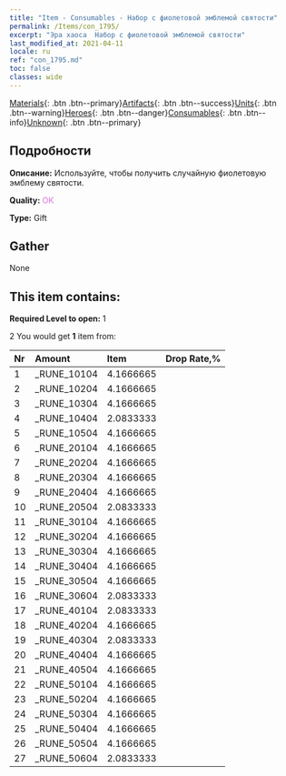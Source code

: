 ```yaml
---
title: "Item - Consumables - Набор с фиолетовой эмблемой святости"
permalink: /Items/con_1795/
excerpt: "Эра хаоса  Набор с фиолетовой эмблемой святости"
last_modified_at: 2021-04-11
locale: ru
ref: "con_1795.md"
toc: false
classes: wide
---
```

 [Materials](/ru/Items/){: .btn .btn--primary}[Artifacts](/ru/Items/Artifacts/){: .btn .btn--success}[Units](/ru/Items/Units/){: .btn .btn--warning}[Heroes](/ru/Items/Heroes/){: .btn .btn--danger}[Consumables](/ru/Items/Consumables/){: .btn .btn--info}[Unknown](/ru/Items/Unknown/){: .btn .btn--primary}

## Подробности
 **Описание:** Используйте, чтобы получить случайную фиолетовую эмблему святости.

 **Quality:** <span style="color: #DA70D6">OK</span>

 **Type:** Gift

## Gather

  None

## This item contains:

 **Required Level to open:** 1

 2 You would get **1** item  from:

  | Nr | Amount |     Item    | Drop Rate,% |
  |:---|:-------|:------------|:---------:|
  | 1 | _RUNE_10104 | 4.1666665 | 
  | 2 | _RUNE_10204 | 4.1666665 | 
  | 3 | _RUNE_10304 | 4.1666665 | 
  | 4 | _RUNE_10404 | 2.0833333 | 
  | 5 | _RUNE_10504 | 4.1666665 | 
  | 6 | _RUNE_20104 | 4.1666665 | 
  | 7 | _RUNE_20204 | 4.1666665 | 
  | 8 | _RUNE_20304 | 4.1666665 | 
  | 9 | _RUNE_20404 | 4.1666665 | 
  | 10 | _RUNE_20504 | 2.0833333 | 
  | 11 | _RUNE_30104 | 4.1666665 | 
  | 12 | _RUNE_30204 | 4.1666665 | 
  | 13 | _RUNE_30304 | 4.1666665 | 
  | 14 | _RUNE_30404 | 4.1666665 | 
  | 15 | _RUNE_30504 | 4.1666665 | 
  | 16 | _RUNE_30604 | 2.0833333 | 
  | 17 | _RUNE_40104 | 2.0833333 | 
  | 18 | _RUNE_40204 | 4.1666665 | 
  | 19 | _RUNE_40304 | 2.0833333 | 
  | 20 | _RUNE_40404 | 4.1666665 | 
  | 21 | _RUNE_40504 | 4.1666665 | 
  | 22 | _RUNE_50104 | 4.1666665 | 
  | 23 | _RUNE_50204 | 4.1666665 | 
  | 24 | _RUNE_50304 | 4.1666665 | 
  | 25 | _RUNE_50404 | 4.1666665 | 
  | 26 | _RUNE_50504 | 4.1666665 | 
  | 27 | _RUNE_50604 | 2.0833333 | 
